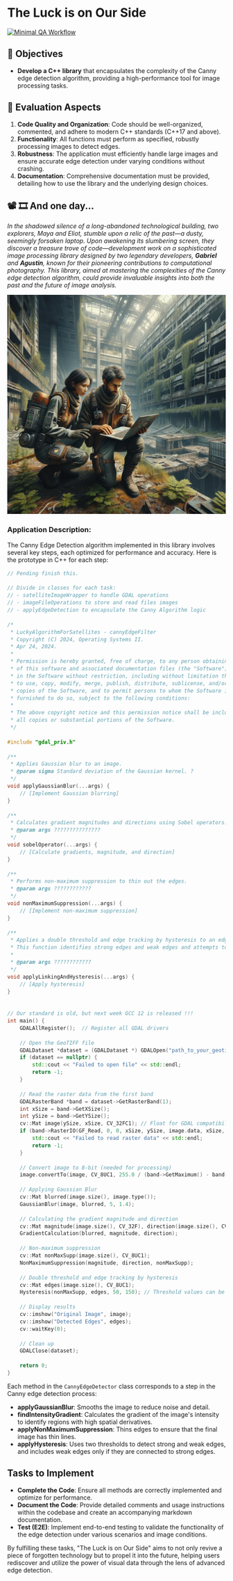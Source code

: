# The Luck is on Our Side 

[![Minimal QA Workflow](https://github.com/ICOMP-UNC/cannyEdgeFilter/actions/workflows/StyleAndDoc.yml/badge.svg?branch=master)](https://github.com/ICOMP-UNC/cannyEdgeFilter/actions/workflows/StyleAndDoc.yml)

## 🎯 Objectives

- **Develop a C++ library** that encapsulates the complexity of the Canny edge detection algorithm, providing a high-performance tool for image processing tasks.

## 📝 Evaluation Aspects

1. **Code Quality and Organization**: Code should be well-organized, commented, and adhere to modern C++ standards (C++17 and above).
2. **Functionality**: All functions must perform as specified, robustly processing images to detect edges.
3. **Robustness**: The application must efficiently handle large images and ensure accurate edge detection under varying conditions without crashing.
4. **Documentation**: Comprehensive documentation must be provided, detailing how to use the library and the underlying design choices.

## 📽 🎞 And one day...

_In the shadowed silence of a long-abandoned technological building, two explorers, Maya and Eliot, stumble upon a relic of the past—a dusty, seemingly forsaken laptop. Upon awakening its slumbering screen, they discover a treasure trove of code—development work on a sophisticated image processing library designed by two legendary developers, **Gabriel** and **Agustin**, known for their pioneering contributions to computational photography. This library, aimed at mastering the complexities of the Canny edge detection algorithm, could provide invaluable insights into both the past and the future of image analysis._

<p align="center">
  <img src="img/canny.png"/>
</p>

### Application Description:

The Canny Edge Detection algorithm implemented in this library involves several key steps, each optimized for performance and accuracy. Here is the prototype in C++ for each step:

```cpp
// Pending finish this.

// Divide in classes for each task:
// - satelliteImageWrapper to handle GDAL operations
// - imageFileOperations to store and read files images
// - applyEdgeDetection to encapsulate the Canny Algorithm logic

/*
 * LuckyAlgorithmForSatellites - cannyEdgeFilter
 * Copyright (C) 2024, Operating Systems II.
 * Apr 24, 2024.
 *
 * Permission is hereby granted, free of charge, to any person obtaining a copy
 * of this software and associated documentation files (the "Software"), to deal
 * in the Software without restriction, including without limitation the rights
 * to use, copy, modify, merge, publish, distribute, sublicense, and/or sell
 * copies of the Software, and to permit persons to whom the Software is
 * furnished to do so, subject to the following conditions:
 *
 * The above copyright notice and this permission notice shall be included in
 * all copies or substantial portions of the Software.
 */

#include "gdal_priv.h"

/**
 * Applies Gaussian blur to an image.
 * @param sigma Standard deviation of the Gaussian kernel. ?
 */
void applyGaussianBlur(...args) {
    // [Implement Gaussian blurring]
}

/**
 * Calculates gradient magnitudes and directions using Sobel operators.
 * @param args ???????????????
 */
void sobelOperator(...args) {
    // [Calculate gradients, magnitude, and direction]
}

/**
 * Performs non-maximum suppression to thin out the edges.
 * @param args ????????????
 */
void nonMaximumSuppression(...args) {
    // [Implement non-maximum suppression]
}

/**
 * Applies a double threshold and edge tracking by hysteresis to an edge map.
 * This function identifies strong edges and weak edges and attempts to connect weak edges to strong edges to form continuous lines.
 *
 * @param args ????????????
 */
void applyLinkingAndHysteresis(...args) {
    // [Apply hysteresis]
}


// Our standard is old, but next week GCC 12 is released !!!
int main() {
    GDALAllRegister();  // Register all GDAL drivers

    // Open the GeoTIFF file
    GDALDataset *dataset = (GDALDataset *) GDALOpen("path_to_your_geotiff.tif", GA_ReadOnly);
    if (dataset == nullptr) {
        std::cout << "Failed to open file" << std::endl;
        return -1;
    }

    // Read the raster data from the first band
    GDALRasterBand *band = dataset->GetRasterBand(1);
    int xSize = band->GetXSize();
    int ySize = band->GetYSize();
    cv::Mat image(ySize, xSize, CV_32FC1); // Float for GDAL compatibility
    if (band->RasterIO(GF_Read, 0, 0, xSize, ySize, image.data, xSize, ySize, GDT_Float32, 0, 0) != CE_None) {
        std::cout << "Failed to read raster data" << std::endl;
        return -1;
    }

    // Convert image to 8-bit (needed for processing)
    image.convertTo(image, CV_8UC1, 255.0 / (band->GetMaximum() - band->GetMinimum()), -band->GetMinimum());

    // Applying Gaussian Blur
    cv::Mat blurred(image.size(), image.type());
    GaussianBlur(image, blurred, 5, 1.4);

    // Calculating the gradient magnitude and direction
    cv::Mat magnitude(image.size(), CV_32F), direction(image.size(), CV_32F);
    GradientCalculation(blurred, magnitude, direction);

    // Non-maximum suppression
    cv::Mat nonMaxSupp(image.size(), CV_8UC1);
    NonMaximumSuppression(magnitude, direction, nonMaxSupp);

    // Double threshold and edge tracking by hysteresis
    cv::Mat edges(image.size(), CV_8UC1);
    Hysteresis(nonMaxSupp, edges, 50, 150); // Threshold values can be adjusted

    // Display results
    cv::imshow("Original Image", image);
    cv::imshow("Detected Edges", edges);
    cv::waitKey(0);

    // Clean up
    GDALClose(dataset);

    return 0;
}
```

Each method in the `CannyEdgeDetector` class corresponds to a step in the Canny edge detection process:

- **applyGaussianBlur**: Smooths the image to reduce noise and detail.
- **findIntensityGradient**: Calculates the gradient of the image's intensity to identify regions with high spatial derivatives.
- **applyNonMaximumSuppression**: Thins edges to ensure that the final image has thin lines.
- **applyHysteresis**: Uses two thresholds to detect strong and weak edges, and includes weak edges only if they are connected to strong edges.

## Tasks to Implement

- **Complete the Code**: Ensure all methods are correctly implemented and optimize for performance.
- **Document the Code**: Provide detailed comments and usage instructions within the codebase and create an accompanying markdown documentation.
- **Test (E2E)**: Implement end-to-end testing to validate the functionality of the edge detection under various scenarios and image conditions.

By fulfilling these tasks, "The Luck is on Our Side" aims to not only revive a piece of forgotten technology but to propel it into the future, helping users rediscover and utilize the power of visual data through the lens of advanced edge detection.
